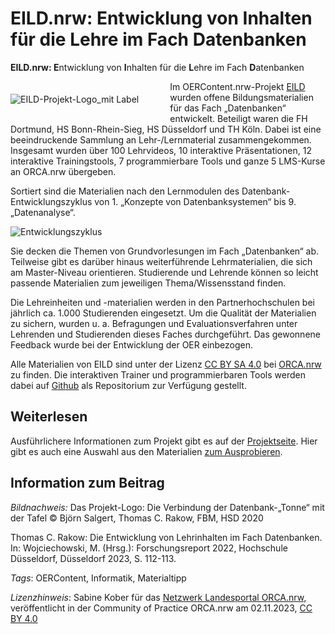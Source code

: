 # EILD.nrw: Entwicklung von Inhalten für die Lehre im Fach Datenbanken
**EILD.nrw: E**ntwicklung von **I**nhalten für die **L**ehre im Fach **D**atenbanken
 
<img src="https://github.com/lindahalm-hsbi/infOERmiert/assets/147709351/d5ce6216-87fc-4a48-ba07-653c0035f99d" style="float: left; margin: 20px 50px 20px 0px" alt="EILD-Projekt-Logo_mit Label" title="EILD-Projekt-Logo_mit Label"/> 

Im OERContent.nrw-Projekt [EILD](https://medien.hs-duesseldorf.de/forschung/forschungsprojekte/eild/Seiten/default.aspx)  wurden offene Bildungsmaterialien für das Fach „Datenbanken“  entwickelt. Beteiligt waren die FH Dortmund, HS Bonn-Rhein-Sieg, HS  Düsseldorf und TH Köln. Dabei ist eine beeindruckende Sammlung an  Lehr-/Lernmaterial zusammengekommen. Insgesamt wurden über 100  Lehrvideos, 10 interaktive Präsentationen, 12 interaktive  Trainingstools, 7 programmierbare Tools und ganze 5 LMS-Kurse an  ORCA.nrw übergeben.

Sortiert sind die Materialien nach den Lernmodulen des  Datenbank-Entwicklungszyklus von 1. „Konzepte von Datenbanksystemen“ bis  9. „Datenanalyse“.

![Entwicklungszyklus](https://github.com/lindahalm-hsbi/infOERmiert/assets/147709351/ba0667da-0249-4bac-9c50-9a8da5528e83 "Entwicklungszyklus")

Sie  decken die Themen von Grundvorlesungen im Fach „Datenbanken“ ab.  Teilweise gibt es darüber hinaus weiterführende Lehrmaterialien, die  sich am Master-Niveau orientieren. Studierende und Lehrende können so  leicht passende Materialien zum jeweiligen Thema/Wissensstand finden.
 
Die Lehreinheiten und -materialien werden in den Partnerhochschulen  bei jährlich ca. 1.000 Studierenden eingesetzt. Um die Qualität der  Materialien zu sichern, wurden u. a. Befragungen und  Evaluationsverfahren unter Lehrenden und Studierenden dieses Faches  durchgeführt.  Das gewonnene Feedback wurde bei der Entwicklung der OER  einbezogen.
 
Alle Materialien von EILD sind unter der Lizenz [CC BY SA 4.0](https://creativecommons.org/licenses/by-sa/4.0/deed.de) bei [ORCA.nrw](https://www.orca.nrw/) zu finden. Die interaktiven Trainer und programmierbaren Tools werden dabei auf [Github](https://github.com/orca-nrw) als Repositorium zur Verfügung gestellt.

## Weiterlesen
Ausführlichere Informationen zum Projekt gibt es auf der [Projektseite](https://medien.hs-duesseldorf.de/forschung/forschungsprojekte/eild/Seiten/default.aspx). Hier gibt es auch eine Auswahl aus den Materialien [zum Ausprobieren](https://medien.hs-duesseldorf.de/forschung/forschungsprojekte/eild/Seiten/ausprobieren.aspx).

## Information zum Beitrag

*Bildnachweis:* Das Projekt-Logo: Die Verbindung der Datenbank-„Tonne“ mit der Tafel​​ © Björn Salgert, Thomas C. Rakow, FBM, HSD 2020

Thomas C. Rakow: Die Entwicklung von Lehrinhalten im Fach Datenbanken. In: Wojciechowski, M. (Hrsg.): Forschungsreport 2022, Hochschule Düsseldorf, Düsseldorf 2023, S. 112-113.

*Tags*: OERContent, Informatik, Materialtipp

*Lizenzhinweis*: Sabine Kober für das <a href="http://www.orca.nrw/ueber-uns/netzwerk" target="_blank">Netzwerk Landesportal ORCA.nrw</a>, veröffentlicht in der Community of Practice ORCA.nrw am 02.11.2023, <a href="https://creativecommons.org/licenses/by/4.0/" target="_blank">CC BY 4.0</a>
